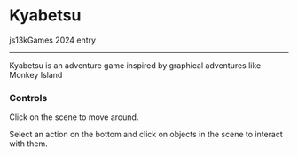 # Kyabetsu

js13kGames 2024 entry

---

Kyabetsu is an adventure game inspired by graphical adventures like Monkey Island

### Controls

Click on the scene to move around.

Select an action on the bottom and click on objects in the scene to interact with them.
